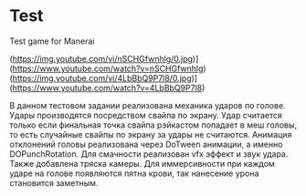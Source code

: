# Test
Test game for Manerai

(https://img.youtube.com/vi/nSCHGfwnhlg/0.jpg)](https://www.youtube.com/watch?v=nSCHGfwnhlg)
(https://img.youtube.com/vi/4LbBbQ9P7l8/0.jpg)](https://www.youtube.com/watch?v=4LbBbQ9P7l8)

В данном тестовом задании реализована механика ударов по голове. Удары производятся посредством свайпа по экрану. Удар считается только если финальная точка свайпа рэйкастом попадает в меш головы, то есть случайные свайпы по экрану за удары не считаются. Анимация отклонений головы реализована через DoTween анимации, а именно DOPunchRotation. Для смачности реализован vfx эффект и звук удара. Также добавлена тряска камеры. Для иммерсивности при каждом ударе на голове появляются пятна крови, так нанесение урона становится заметным.
